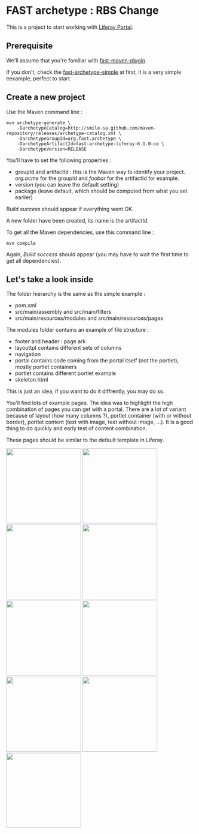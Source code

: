 # FAST archetype : RBS Change

This is a project to start working with [Liferay Portal](http://www.liferay.org).

## Prerequisite

We'll assume that you're familiar with [fast-maven-plugin](http://smile-sa.github.io/fast-maven-plugin).

If you don't, check the [fast-archetype-simple](http://smile-sa.github.io/fast-archetype/2.12.1/fast-archetype-simple) at first, it is a very simple eexample, perfect to start.

## Create a new project

Use the Maven command line :

```
mvn archetype:generate \
	-DarchetypeCatalog=http://smile-sa.github.com/maven-repository/releases/archetype-catalog.xml \
	-DarchetypeGroupId=org.fast.archetype \
	-DarchetypeArtifactId=fast-archetype-liferay-6.1.0-ce \
	-DarchetypeVersion=RELEASE
```

You'll have to set the following properties :

- groupId and artifactId : this is the Maven way to identify your project. *org.acme* for the groupId and *foobar* for the artifactId for example.
- version (you can leave the default setting)
- package (leave default, which should be computed from what you set earlier)

*Build success* should appear if everything went OK.

A new folder have been created, its name is the artifactId.

To get all the Maven dependencies, use this command line :

```
mvn compile
```

Again, *Build success* should appear (you may have to wait the first time to get all dependencies).

## Let's take a look inside

The folder hierarchy is the same as the simple example :

- pom.xml
- src/main/assembly and src/main/filters
- src/main/resources/modules and src/main/resources/pages

The modules folder contains an example of file structure :

- footer and header : page ark
- layouttpl contains different sets of columns
- navigation
- portal contains code coming from the portal itself (not the portlet), mostly portlet containers
- portlet contains different portlet example
- skeleton.html

This is just an idea, if you want to do it diffrently, you may do so.

You'll find lots of example pages.
The idea was to highlight the high combination of pages you can get with a portal.
There are a lot of variant because of layout (how many columns ?), portlet container (with or without border), portlet content (text with image, text without image, ...).
It is a good thing to do quickly and early test of content combination.

These pages should be similar to the default template in Liferay.

[<img src="content/layout__1_2_1_columns.jpeg" width="200" />](layout__1_2_1_columns.jpeg)
[<img src="content/layout__2_columns_iii.jpeg" width="200" />](layout__2_columns_iii.jpeg)
[<img src="content/layout__3_columns.jpeg" width="200" />](layout__3_columns.jpeg)
[<img src="content/maximized_portlet.jpeg" width="200" />](maximized_portlet.jpeg)
[<img src="content/portlet__assetpublisher.jpeg" width="200" />](portlet__assetpublisher.jpeg)
[<img src="content/portlet__bookmarks.jpeg" width="200" />](portlet__bookmarks.jpeg)
[<img src="content/portlet__calendar.jpeg" width="200" />](portlet__calendar.jpeg)
[<img src="content/portlet__documentandmediadisplay.jpeg" width="200" />](portlet__documentandmediadisplay.jpeg)
[<img src="content/portlet__webcontentdisplay.jpeg" width="200" />](portlet__webcontentdisplay.jpeg)
